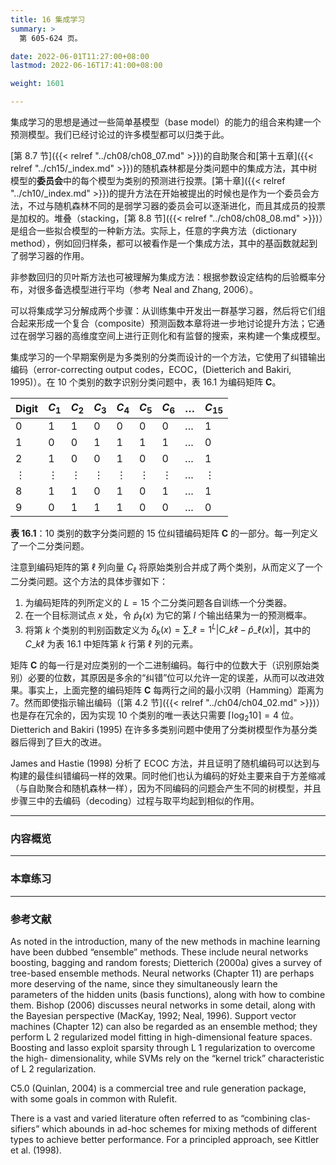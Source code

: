 ```yaml
---
title: 16 集成学习
summary: >
  第 605-624 页。

date: 2022-06-01T11:27:00+08:00
lastmod: 2022-06-16T17:41:00+08:00

weight: 1601

---
```


集成学习的思想是通过一些简单基模型（base model）的能力的组合来构建一个预测模型。我们已经讨论过的许多模型都可以归类于此。

[第 8.7 节]({{< relref "../ch08/ch08_07.md" >}})的自助聚合和[第十五章]({{< relref "../ch15/_index.md" >}})的随机森林都是分类问题中的集成方法，其中树模型的**委员会**中的每个模型为类别的预测进行投票。[第十章]({{< relref "../ch10/_index.md" >}})的提升方法在开始被提出的时候也是作为一个委员会方法，不过与随机森林不同的是弱学习器的委员会可以逐渐进化，而且其成员的投票是加权的。堆叠（stacking，[第 8.8 节]({{< relref "../ch08/ch08_08.md" >}})）是组合一些拟合模型的一种新方法。实际上，任意的字典方法（dictionary method），例如回归样条，都可以被看作是一个集成方法，其中的基函数就起到了弱学习器的作用。

非参数回归的贝叶斯方法也可被理解为集成方法：根据参数设定结构的后验概率分布，对很多备选模型进行平均（参考 Neal and Zhang, 2006）。

可以将集成学习分解成两个步骤：从训练集中开发出一群基学习器，然后将它们组合起来形成一个复合（composite）预测函数本章将进一步地讨论提升方法；它通过在弱学习器的高维度空间上进行正则化和有监督的搜索，来构建一个集成模型。

集成学习的一个早期案例是为多类别的分类而设计的一个方法，它使用了纠错输出编码（error-correcting output codes，ECOC，(Dietterich and Bakiri, 1995)）。在 10 个类别的数字识别分类问题中，表 16.1 为编码矩阵 $\mathbf{C}$。

| Digit | $C_1$ | $C_2$ | $C_3$ | $C_4$ | $C_5$ | $C_6$ | $\dots$ | $C_{15}$ |
|-------|-------|-------|-------|-------|-------|-------|---------|----------|
| 0 | 1 | 1 | 0 | 0 | 0 | 0 | $\dots$ | 1 |
| 1 | 0 | 0 | 1 | 1 | 1 | 1 | $\dots$ | 0 |
| 2 | 1 | 0 | 0 | 1 | 0 | 0 | $\dots$ | 1 |
| $\vdots$ | $\vdots$ | $\vdots$ | $\vdots$ | $\vdots$ | $\vdots$ | $\vdots$ | $\dots$ | $\vdots$ |
| 8 | 1 | 1 | 0 | 1 | 0 | 1 | $\dots$ | 1 |
| 9 | 0 | 1 | 1 | 1 | 0 | 0 | $\dots$ | 0 |

**表 16.1**：10 类别的数字分类问题的 15 位纠错编码矩阵 $\mathbf{C}$ 的一部分。每一列定义了一个二分类问题。

注意到编码矩阵的第 $\ell$ 列向量 $C_\ell$ 将原始类别合并成了两个类别，从而定义了一个二分类问题。这个方法的具体步骤如下：
1. 为编码矩阵的列所定义的 $L=15$ 个二分类问题各自训练一个分类器。
2. 在一个目标测试点 $x$ 处，令 $\hat{p}_\ell(x)$ 为它的第 $l$ 个输出结果为一的预测概率。
3. 将第 $k$ 个类别的判别函数定义为 $\delta_k(x)=\sum\_{\ell=1}^L |C\_{k\ell}-\hat{p}\_\ell(x)|$，其中的 $C\_{k\ell}$ 为表 16.1 中矩阵第 $k$ 行第 $\ell$ 列的元素。

矩阵 $\mathbf{C}$ 的每一行是对应类别的一个二进制编码。每行中的位数大于（识别原始类别）必要的位数，其原因是多余的“纠错”位可以允许一定的误差，从而可以改进效果。事实上，上面完整的编码矩阵 $\mathbf{C}$ 每两行之间的最小汉明（Hamming）距离为 7。然而即使指示输出编码（[第 4.2 节]({{< relref "../ch04/ch04_02.md" >}})）也是存在冗余的，因为实现 10 个类别的唯一表达只需要 $\lceil \log_2 10\rceil=4$ 位。Dietterich and Bakiri (1995) 在许多多类别问题中使用了分类树模型作为基分类器后得到了巨大的改进。

James and Hastie (1998) 分析了 ECOC 方法，并且证明了随机编码可以达到与构建的最佳纠错编码一样的效果。同时他们也认为编码的好处主要来自于方差缩减（与自助聚合和随机森林一样），因为不同编码的问题会产生不同的树模型，并且步骤三中的去编码（decoding）过程与取平均起到相似的作用。

----------
### 内容概览

----------
### 本章练习

----------
### 参考文献

As noted in the introduction, many of the new methods in machine learning
have been dubbed “ensemble” methods. These include neural networks
boosting, bagging and random forests; Dietterich (2000a) gives a survey of
tree-based ensemble methods. Neural networks (Chapter 11) are perhaps
more deserving of the name, since they simultaneously learn the parameters
of the hidden units (basis functions), along with how to combine them.
Bishop (2006) discusses neural networks in some detail, along with the
Bayesian perspective (MacKay, 1992; Neal, 1996). Support vector machines
(Chapter 12) can also be regarded as an ensemble method; they perform
L 2 regularized model fitting in high-dimensional feature spaces. Boosting
and lasso exploit sparsity through L 1 regularization to overcome the high-
dimensionality, while SVMs rely on the “kernel trick” characteristic of L 2
regularization.

C5.0 (Quinlan, 2004) is a commercial tree and rule generation package,
with some goals in common with Rulefit.

There is a vast and varied literature often referred to as “combining clas-
sifiers” which abounds in ad-hoc schemes for mixing methods of different
types to achieve better performance. For a principled approach, see Kittler
et al. (1998).

[^1]: 原文脚注 1：两个向量之间的汉明距离（Hamming distance）为对应元素不相等的个数。